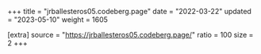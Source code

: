 +++
title = "jrballesteros05.codeberg.page"
date = "2022-03-22"
updated = "2023-05-10"
weight = 1605

[extra]
source = "https://jrballesteros05.codeberg.page/"
ratio = 100
size = 2
+++
